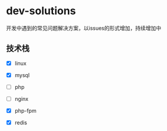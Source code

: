 # dev-solutions

开发中遇到的常见问题解决方案，以issues的形式增加，持续增加中

## 技术栈

* [x] linux
* [x] mysql
* [ ] php
* [ ] nginx
* [x] php-fpm
* [x] redis

